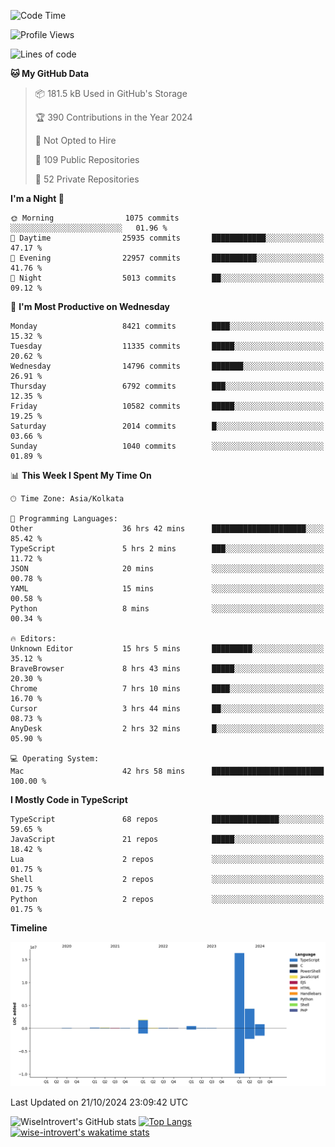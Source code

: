 <!--START_SECTION:waka-->
![Code Time](http://img.shields.io/badge/Code%20Time-1%2C710%20hrs%2012%20mins-blue)

![Profile Views](http://img.shields.io/badge/Profile%20Views-0-blue)

![Lines of code](https://img.shields.io/badge/From%20Hello%20World%20I%27ve%20Written-24.5%20million%20lines%20of%20code-blue)

**🐱 My GitHub Data** 

> 📦 181.5 kB Used in GitHub's Storage 
 > 
> 🏆 390 Contributions in the Year 2024
 > 
> 🚫 Not Opted to Hire
 > 
> 📜 109 Public Repositories 
 > 
> 🔑 52 Private Repositories 
 > 
**I'm a Night 🦉** 

```text
🌞 Morning                1075 commits        ░░░░░░░░░░░░░░░░░░░░░░░░░   01.96 % 
🌆 Daytime                25935 commits       ████████████░░░░░░░░░░░░░   47.17 % 
🌃 Evening                22957 commits       ██████████░░░░░░░░░░░░░░░   41.76 % 
🌙 Night                  5013 commits        ██░░░░░░░░░░░░░░░░░░░░░░░   09.12 % 
```
📅 **I'm Most Productive on Wednesday** 

```text
Monday                   8421 commits        ████░░░░░░░░░░░░░░░░░░░░░   15.32 % 
Tuesday                  11335 commits       █████░░░░░░░░░░░░░░░░░░░░   20.62 % 
Wednesday                14796 commits       ███████░░░░░░░░░░░░░░░░░░   26.91 % 
Thursday                 6792 commits        ███░░░░░░░░░░░░░░░░░░░░░░   12.35 % 
Friday                   10582 commits       █████░░░░░░░░░░░░░░░░░░░░   19.25 % 
Saturday                 2014 commits        █░░░░░░░░░░░░░░░░░░░░░░░░   03.66 % 
Sunday                   1040 commits        ░░░░░░░░░░░░░░░░░░░░░░░░░   01.89 % 
```


📊 **This Week I Spent My Time On** 

```text
🕑︎ Time Zone: Asia/Kolkata

💬 Programming Languages: 
Other                    36 hrs 42 mins      █████████████████████░░░░   85.42 % 
TypeScript               5 hrs 2 mins        ███░░░░░░░░░░░░░░░░░░░░░░   11.72 % 
JSON                     20 mins             ░░░░░░░░░░░░░░░░░░░░░░░░░   00.78 % 
YAML                     15 mins             ░░░░░░░░░░░░░░░░░░░░░░░░░   00.58 % 
Python                   8 mins              ░░░░░░░░░░░░░░░░░░░░░░░░░   00.34 % 

🔥 Editors: 
Unknown Editor           15 hrs 5 mins       █████████░░░░░░░░░░░░░░░░   35.12 % 
BraveBrowser             8 hrs 43 mins       █████░░░░░░░░░░░░░░░░░░░░   20.30 % 
Chrome                   7 hrs 10 mins       ████░░░░░░░░░░░░░░░░░░░░░   16.70 % 
Cursor                   3 hrs 44 mins       ██░░░░░░░░░░░░░░░░░░░░░░░   08.73 % 
AnyDesk                  2 hrs 32 mins       █░░░░░░░░░░░░░░░░░░░░░░░░   05.90 % 

💻 Operating System: 
Mac                      42 hrs 58 mins      █████████████████████████   100.00 % 
```

**I Mostly Code in TypeScript** 

```text
TypeScript               68 repos            ███████████████░░░░░░░░░░   59.65 % 
JavaScript               21 repos            █████░░░░░░░░░░░░░░░░░░░░   18.42 % 
Lua                      2 repos             ░░░░░░░░░░░░░░░░░░░░░░░░░   01.75 % 
Shell                    2 repos             ░░░░░░░░░░░░░░░░░░░░░░░░░   01.75 % 
Python                   2 repos             ░░░░░░░░░░░░░░░░░░░░░░░░░   01.75 % 
```



**Timeline**

![Lines of Code chart](https://raw.githubusercontent.com/wise-introvert/wise-introvert/master/assets/bar_graph.png)


 Last Updated on 21/10/2024 23:09:42 UTC
<!--END_SECTION:waka-->

![WiseIntrovert's GitHub stats](https://github-readme-stats.vercel.app/api?username=wise-introvert&count_private=true&show_icons=true)
[![Top Langs](https://github-readme-stats.vercel.app/api/top-langs/?username=wise-introvert&langs_count=10)](https://github.com/anuraghazra/github-readme-stats)
[![wise-introvert's wakatime stats](https://github-readme-stats.vercel.app/api/wakatime?username=wiseintrovert)](https://github.com/anuraghazra/github-readme-stats)
